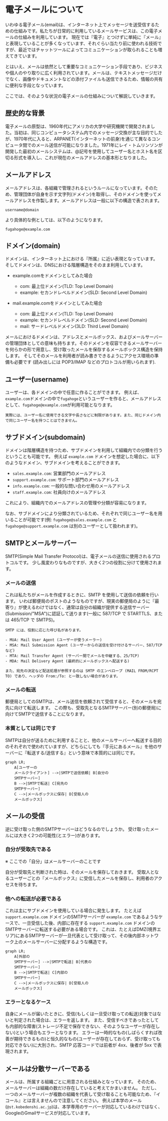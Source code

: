 # 電子メールについて

いわゆる電子メール(email)は、インターネット上でメッセージを送受信するための仕組みです。私たちが日常的に利用しているメールサービスは、この電子メールの仕組みを利用しています。
現在では『電子』とつけずに単純に『メール』と表現していることが多くなっています、それぐらい当たり前に使われる技術ですが、最近ではチャットツールによってコミュニケーションが取られることも増えてきています。

とはいえ、メールは依然として重要なコミュニケーション手段であり、ビジネスや個人のやり取りに広く利用されています。メールは、テキストメッセージだけでなく、画像やドキュメントなどの添付ファイルも送信できるため、情報の共有に便利な手段となっています。

ここでは、そのような状況の電子メールの仕組みについて解説していきます。

## 歴史的な背景

電子メールの原型は、1960年代にアメリカの大学や研究機関で開発されました。当初は、同じコンピュータシステム内でのメッセージ交換が主な目的でしたが、1970年代に入ると、ARPANET(インターネットの前身)を通じて異なるコンピュータ間でのメール送信が可能になりました。1971年にレイ・トムリンソンが開発した最初のメールシステムは、@記号を使用してユーザー名とホスト名を区切る形式を導入し、これが現在のメールアドレスの基本形となりました。

## メールアドレス

メールアドレスは、各組織で管理されるというルールになっています。そのため、管理団体が自身を示す文字列(ドメイン)を取得し、そのドメインを使ってメールアドレスを作製します。メールアドレスは一般に以下の構造で表されます。

```text
username@domain
```
より具体的な例としては、以下のようになります。

```text
fugahoge@example.com
```

## ドメイン(domain)

ドメインは、インターネット上における『所属』に近い表現となっています。
そしてドメインは、DNSにおける階層構造をそのまま利用しています。

- example.comをドメインとしてみた場合
  - com: 最上位ドメイン(TLD: Top Level Domain)
  - example: セカンドレベルドメイン(SLD: Second Level Domain)

- mail.example.comをドメインとしてみた場合
  - com: 最上位ドメイン(TLD: Top Level Domain)
  - example: セカンドレベルドメイン(SLD: Second Level Domain)
  - mail: サードレベルドメイン(3LD: Third Level Domain)

メールにおけるドメインは、アドレスとメールボックス、およびメールサーバーの管理団体としての意味も持ちます。そのドメインを収容できるメールサーバーを何らかの形で用意し、受け取ったメールを保存するメールボックス構造を保持します。
そしてそのメールを利用者が読み書きできるようにアクセス環境の準備も必要です (読み出しには POP3/IMAP などのプロトコルが用いられます).

## ユーザー(username)

ユーザーは、各ドメインの中で任意に作ることができます。
例えば、`example.com`ドメインの中で`fugahoge`というユーザーを作ると、メールアドレスとして、`fugahoge@example.com`が利用可能となります。

```{note}
実際には、ユーザー名に使用できる文字や長さなどに制限があります。また、同じドメイン内で同じユーザー名を持つことはできません。
```

## サブドメイン(subdomain)

ドメインは階層構造を持つため、サブドメインを利用して組織内での分類を行うということも可能です。
例えば `example.com` ドメインを想定した場合に、以下のようなドメイン、サブドメインを考えることができます。

- `sales.example.com`: 営業部門のメールアドレス
- `support.example.com`: サポート部門のメールアドレス
- `info.example.com`: 一般的な問い合わせ用のメールアドレス
- `staff.example.com`: 社員向けのメールアドレス

これにより、組織内でのメールアドレスの管理や分類が容易になります。

なお、サブドメインにより分類されているため、それぞれで同じユーザー名を用いることが可能です(例: `fugahoge@sales.example.com` と `fugahoge@support.example.com` は別のユーザーとして扱われます)。

## SMTPとメールサーバー

SMTP(Simple Mail Transfer Protocol)は、電子メールの送信に使用されるプロトコルです。
少し風変わりなものですが、大きく2つの役割に分けて使用されます。

### メールの送信

これは私たちがメールを作成するときに、SMTP を使用して送信の依頼を行います。
いわば郵便局のポストのようなものですが、現実の郵便局のように『最寄り』が使えるわけではなく、通常は自分の組織が提供する送信サーバー(Submission/"MSA")に認証して送ります(一般に 587/TCP で STARTTLS、または 465/TCP で SMTPS)。

```{note}
SMTP には、役割に応じた呼び名があります。

- MUA: Mail User Agent (ユーザーが使うメーラー)
- MSA: Mail Submission Agent (ユーザーからの送信を受け付けるサーバー、587/TCP など)
- MTA: Mail Transfer Agent (サーバー間でメールを中継する、25/TCP)
- MDA: Mail Delivery Agent (最終的にメールボックスへ配送する)

また、宛先の決定など配送処理が参照するのは SMTP のエンベロープ (MAIL FROM/RCPT TO) であり、ヘッダの From:/To: と一致しない場合があります。
```

### メールの転送

郵便局としてのSMTPは、メール送信を依頼されて受信すると、そのメールを宛先に向けて転送します。
この際も、受取先となるSMTPサーバー(別の郵便局)に向けてSMTPで送信することになります。

### 本質としては同じです

SMTPは自分が送るために利用することと、他のメールサーバーへ転送する目的のそれぞれで使われていますが、どちらにしても『手元にあるメール』を他のサーバーに『転送する/送信する』という意味で本質的には同じです。

```{mermaid}
graph LR;
    A[ユーザーの
    メールクライアント] -->|SMTPで送信依頼| B[自分の
    SMTPサーバー]
    B -->|SMTPで転送| C[宛先の
    SMTPサーバー]
    C -->|メールボックスに保存| D[受取人の
    メールボックス]
```

## メールの受信

逆に受け取った側のSMTPサーバーはどうなるのでしょうか。
受け取ったメールには大きく2つの可能性(とエラー)があります。

### 自分が受取先である

※ ここでの「自分」はメールサーバーのことです

自分が受取先と判断された時は、そのメールを保存しておきます。
受取人となるユーザーごとの『メールボックス』に受信したメールを保存し、利用者のアクセスを待ちます。

### 他への転送が必要である

これは主にサブドメインを使用している場合に発生します。
たとえば `support.example.com` ドメインのSMTPサーバーが `example.com` であるようなケースで、一旦受信した後、内部に存在する `support.example.com` ドメインのSMTPサーバーに転送する必要がある場合です。
これは、たとえばDMZ(境界エリア)にあるSMTPサーバーが一旦代表として受け取って、その後内部ネットワーク上のメールサーバーに分配するような構造です。

```{mermaid}
graph LR;
    A[外部の
    SMTPサーバー] -->|SMTPで転送| B[代表の
    SMTPサーバー]
    B -->|SMTPで転送| C[内部の
    SMTPサーバー]
    C -->|メールボックスに保存| D[受取人の
    メールボックス]
```

### エラーとなるケース

自身にメールが届いたときに、受信(もしくは一旦受け取っての転送)対象ではないと判定された場合は、エラーを返します。
また、受信すべきであったとしても内部的な障害(ストレージ不足で保存できない、そのようなユーザーが存在しない)という場合もエラーとなります。
エラーは一時的なもの(しばらくすれば改善が期待できるもの)と恒久的なもの(ユーザーが存在しておらず、受け取っても対応できない)に大別され、SMTP 応答コードでは前者が 4xx、後者が 5xx で表現されます。

## メールは分散サーバーである

メールは、所属する組織ごとに用意される仕組みとなっています。
そのため、メールサーバーは組織の数だけ存在していると考えてかまいません。
ただし、一つのメールサーバーが複数の組織を代表して受け取ることも可能なため、『イコール』とは言えませんので注意してください。
例えば本学のメール(`@st.kobedenshi.ac.jp`)は、本学専用のサーバーが対応しているわけではなく、GoogleのGmailサービスが対応しています。
